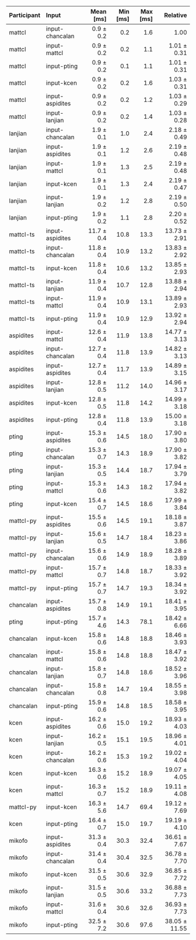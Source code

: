 | Participant | Input | Mean [ms] | Min [ms] | Max [ms] | Relative |
|:---|:---|---:|---:|---:|---:|
| mattcl | input-chancalan | 0.9 ± 0.2 | 0.2 | 1.6 | 1.00 |
| mattcl | input-mattcl | 0.9 ± 0.2 | 0.2 | 1.1 | 1.01 ± 0.31 |
| mattcl | input-pting | 0.9 ± 0.2 | 0.1 | 1.1 | 1.01 ± 0.31 |
| mattcl | input-kcen | 0.9 ± 0.2 | 0.2 | 1.6 | 1.03 ± 0.31 |
| mattcl | input-aspidites | 0.9 ± 0.2 | 0.2 | 1.2 | 1.03 ± 0.29 |
| mattcl | input-lanjian | 0.9 ± 0.2 | 0.2 | 1.4 | 1.03 ± 0.28 |
| lanjian | input-chancalan | 1.9 ± 0.1 | 1.0 | 2.4 | 2.18 ± 0.49 |
| lanjian | input-aspidites | 1.9 ± 0.1 | 1.2 | 2.6 | 2.19 ± 0.48 |
| lanjian | input-mattcl | 1.9 ± 0.1 | 1.3 | 2.5 | 2.19 ± 0.48 |
| lanjian | input-kcen | 1.9 ± 0.1 | 1.3 | 2.4 | 2.19 ± 0.47 |
| lanjian | input-lanjian | 1.9 ± 0.2 | 1.2 | 2.8 | 2.19 ± 0.50 |
| lanjian | input-pting | 1.9 ± 0.2 | 1.1 | 2.8 | 2.20 ± 0.52 |
| mattcl-ts | input-aspidites | 11.7 ± 0.4 | 10.8 | 13.3 | 13.73 ± 2.91 |
| mattcl-ts | input-chancalan | 11.8 ± 0.4 | 10.9 | 13.2 | 13.83 ± 2.92 |
| mattcl-ts | input-kcen | 11.8 ± 0.4 | 10.6 | 13.2 | 13.85 ± 2.93 |
| mattcl-ts | input-lanjian | 11.9 ± 0.4 | 10.7 | 12.8 | 13.88 ± 2.94 |
| mattcl-ts | input-mattcl | 11.9 ± 0.4 | 10.9 | 13.1 | 13.89 ± 2.93 |
| mattcl-ts | input-pting | 11.9 ± 0.4 | 10.9 | 12.9 | 13.92 ± 2.94 |
| aspidites | input-mattcl | 12.6 ± 0.4 | 11.9 | 13.8 | 14.77 ± 3.13 |
| aspidites | input-chancalan | 12.7 ± 0.4 | 11.8 | 13.9 | 14.82 ± 3.13 |
| aspidites | input-aspidites | 12.7 ± 0.4 | 11.7 | 13.9 | 14.89 ± 3.15 |
| aspidites | input-lanjian | 12.8 ± 0.5 | 11.2 | 14.0 | 14.96 ± 3.17 |
| aspidites | input-kcen | 12.8 ± 0.5 | 11.8 | 14.2 | 14.99 ± 3.18 |
| aspidites | input-pting | 12.8 ± 0.4 | 11.8 | 13.9 | 15.00 ± 3.18 |
| pting | input-aspidites | 15.3 ± 0.6 | 14.5 | 18.0 | 17.90 ± 3.80 |
| pting | input-chancalan | 15.3 ± 0.7 | 14.3 | 18.9 | 17.90 ± 3.82 |
| pting | input-lanjian | 15.3 ± 0.5 | 14.4 | 18.7 | 17.94 ± 3.79 |
| pting | input-mattcl | 15.3 ± 0.6 | 14.3 | 18.2 | 17.94 ± 3.82 |
| pting | input-kcen | 15.4 ± 0.7 | 14.5 | 18.6 | 17.99 ± 3.84 |
| mattcl-py | input-aspidites | 15.5 ± 0.6 | 14.5 | 19.1 | 18.18 ± 3.87 |
| mattcl-py | input-lanjian | 15.6 ± 0.5 | 14.7 | 18.4 | 18.23 ± 3.86 |
| mattcl-py | input-chancalan | 15.6 ± 0.6 | 14.9 | 18.9 | 18.28 ± 3.89 |
| mattcl-py | input-mattcl | 15.7 ± 0.7 | 14.8 | 18.7 | 18.33 ± 3.92 |
| mattcl-py | input-pting | 15.7 ± 0.7 | 14.7 | 19.3 | 18.34 ± 3.92 |
| chancalan | input-aspidites | 15.7 ± 0.8 | 14.9 | 19.1 | 18.41 ± 3.95 |
| pting | input-pting | 15.7 ± 4.6 | 14.3 | 78.1 | 18.42 ± 6.66 |
| chancalan | input-kcen | 15.8 ± 0.6 | 14.8 | 18.8 | 18.46 ± 3.93 |
| chancalan | input-mattcl | 15.8 ± 0.6 | 14.8 | 18.8 | 18.47 ± 3.92 |
| chancalan | input-lanjian | 15.8 ± 0.7 | 14.8 | 18.6 | 18.52 ± 3.96 |
| chancalan | input-chancalan | 15.8 ± 0.8 | 14.7 | 19.4 | 18.55 ± 3.98 |
| chancalan | input-pting | 15.9 ± 0.6 | 14.8 | 18.5 | 18.58 ± 3.95 |
| kcen | input-aspidites | 16.2 ± 0.6 | 15.0 | 19.2 | 18.93 ± 4.03 |
| kcen | input-lanjian | 16.2 ± 0.5 | 15.1 | 19.5 | 18.96 ± 4.01 |
| kcen | input-chancalan | 16.2 ± 0.6 | 15.3 | 19.2 | 19.02 ± 4.04 |
| kcen | input-kcen | 16.3 ± 0.6 | 15.2 | 18.9 | 19.07 ± 4.05 |
| kcen | input-mattcl | 16.3 ± 0.7 | 15.2 | 18.9 | 19.11 ± 4.08 |
| mattcl-py | input-kcen | 16.3 ± 5.6 | 14.7 | 69.4 | 19.12 ± 7.69 |
| kcen | input-pting | 16.4 ± 0.7 | 15.0 | 19.7 | 19.19 ± 4.10 |
| mikofo | input-aspidites | 31.3 ± 0.4 | 30.3 | 32.4 | 36.61 ± 7.67 |
| mikofo | input-chancalan | 31.4 ± 0.4 | 30.4 | 32.5 | 36.78 ± 7.70 |
| mikofo | input-kcen | 31.5 ± 0.5 | 30.6 | 32.9 | 36.85 ± 7.72 |
| mikofo | input-lanjian | 31.5 ± 0.5 | 30.6 | 33.2 | 36.88 ± 7.73 |
| mikofo | input-mattcl | 31.6 ± 0.4 | 30.6 | 32.6 | 36.93 ± 7.73 |
| mikofo | input-pting | 32.5 ± 7.2 | 30.6 | 97.6 | 38.05 ± 11.55 |
